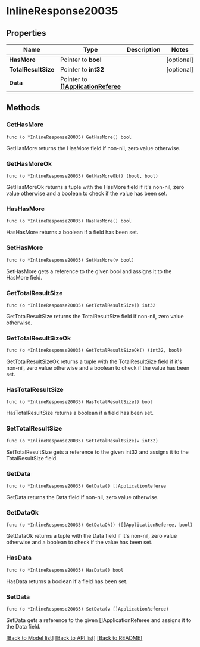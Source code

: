 # InlineResponse20035

## Properties

Name | Type | Description | Notes
------------ | ------------- | ------------- | -------------
**HasMore** | Pointer to **bool** |  | [optional] 
**TotalResultSize** | Pointer to **int32** |  | [optional] 
**Data** | Pointer to [**[]ApplicationReferee**](ApplicationReferee.md) |  | 

## Methods

### GetHasMore

`func (o *InlineResponse20035) GetHasMore() bool`

GetHasMore returns the HasMore field if non-nil, zero value otherwise.

### GetHasMoreOk

`func (o *InlineResponse20035) GetHasMoreOk() (bool, bool)`

GetHasMoreOk returns a tuple with the HasMore field if it's non-nil, zero value otherwise
and a boolean to check if the value has been set.

### HasHasMore

`func (o *InlineResponse20035) HasHasMore() bool`

HasHasMore returns a boolean if a field has been set.

### SetHasMore

`func (o *InlineResponse20035) SetHasMore(v bool)`

SetHasMore gets a reference to the given bool and assigns it to the HasMore field.

### GetTotalResultSize

`func (o *InlineResponse20035) GetTotalResultSize() int32`

GetTotalResultSize returns the TotalResultSize field if non-nil, zero value otherwise.

### GetTotalResultSizeOk

`func (o *InlineResponse20035) GetTotalResultSizeOk() (int32, bool)`

GetTotalResultSizeOk returns a tuple with the TotalResultSize field if it's non-nil, zero value otherwise
and a boolean to check if the value has been set.

### HasTotalResultSize

`func (o *InlineResponse20035) HasTotalResultSize() bool`

HasTotalResultSize returns a boolean if a field has been set.

### SetTotalResultSize

`func (o *InlineResponse20035) SetTotalResultSize(v int32)`

SetTotalResultSize gets a reference to the given int32 and assigns it to the TotalResultSize field.

### GetData

`func (o *InlineResponse20035) GetData() []ApplicationReferee`

GetData returns the Data field if non-nil, zero value otherwise.

### GetDataOk

`func (o *InlineResponse20035) GetDataOk() ([]ApplicationReferee, bool)`

GetDataOk returns a tuple with the Data field if it's non-nil, zero value otherwise
and a boolean to check if the value has been set.

### HasData

`func (o *InlineResponse20035) HasData() bool`

HasData returns a boolean if a field has been set.

### SetData

`func (o *InlineResponse20035) SetData(v []ApplicationReferee)`

SetData gets a reference to the given []ApplicationReferee and assigns it to the Data field.


[[Back to Model list]](../README.md#documentation-for-models) [[Back to API list]](../README.md#documentation-for-api-endpoints) [[Back to README]](../README.md)


